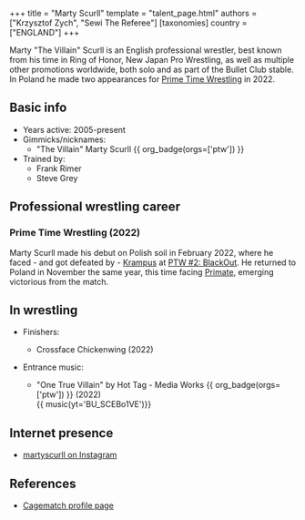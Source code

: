 +++
title = "Marty Scurll"
template = "talent_page.html"
authors = ["Krzysztof Zych", "Sewi The Referee"]
[taxonomies]
country = ["ENGLAND"]
+++

Marty "The Villain" Scurll is an English professional wrestler, best known from his time in Ring of Honor, New Japan Pro Wrestling, as well as multiple other promotions worldwide, both solo and as part of the Bullet Club stable. In Poland he made two appearances for [Prime Time Wrestling](@/o/ptw.md) in 2022.

## Basic info

* Years active: 2005-present
* Gimmicks/nicknames:
  - "The Villain" Marty Scurll {{ org_badge(orgs=['ptw']) }}
* Trained by:
  - Frank Rimer
  - Steve Grey
 
## Professional wrestling career

### Prime Time Wrestling (2022)

Marty Scurll made his debut on Polish soil in February 2022, where he faced - and got defeated by - [Krampus](@/w/krampus.md) at [PTW #2: BlackOut](@/e/ptw/2022-02-19-ptw-2-blackout.md). He returned to Poland in November the same year, this time facing [Primate](@/w/primate.md), emerging victorious from the match.

## In wrestling

* Finishers:
  - Crossface Chickenwing (2022)

* Entrance music:
  - "One True Villain" by Hot Tag - Media Works
    {{ org_badge(orgs=['ptw']) }} (2022) <br>
    {{ music(yt='BU_SCEBo1VE')}}

## Internet presence

* [martyscurll on Instagram](https://www.instagram.com/martyscurll)

## References

* [Cagematch profile page](https://www.cagematch.net/?id=2&nr=4255)
